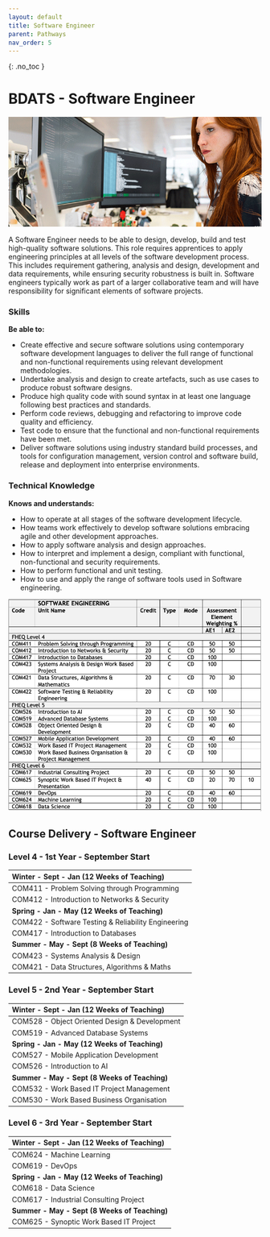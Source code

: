 ```yaml
---
layout: default
title: Software Engineer
parent: Pathways
nav_order: 5
---
```


{: .no_toc }

#  BDATS - Software Engineer

![Software Engineer](../images/trello_course_structure_images_2020_0010_se.png)

A Software Engineer needs to be able to design, develop, build and test high-quality software solutions. This role requires apprentices to apply engineering principles at all levels of the software development process. This includes requirement gathering, analysis and design, development and data requirements, while ensuring security robustness is built in. Software engineers typically work as part of a larger collaborative team and will have responsibility for significant elements of software projects.

### Skills 

**Be able to:**

* Create effective and secure software solutions using contemporary software development languages to deliver the full range of functional and non-functional requirements using relevant development methodologies.
* Undertake analysis and design to create artefacts, such as use cases to produce robust software designs.
* Produce high quality code with sound syntax in at least one language following best practices and standards.
* Perform code reviews, debugging and refactoring to improve code quality and efficiency.
* Test code to ensure that the functional and non-functional requirements have been met.
* Deliver software solutions using industry standard build processes, and tools for configuration management, version control and software build, release and deployment into enterprise environments.

### Technical Knowledge

**Knows and understands:**

* How to operate at all stages of the software development lifecycle.
* How teams work effectively to develop software solutions embracing agile and other development approaches.
* How to apply software analysis and design approaches.
* How to interpret and implement a design, compliant with functional, non-functional and security requirements.
* How to perform functional and unit testing.
* How to use and apply the range of software tools used in Software engineering.

![](../info/DATS_SOFT_ENG.png)

## Course Delivery - Software Engineer

### Level 4 - 1st Year - September Start 

| **Winter - Sept - Jan (12 Weeks of Teaching)** |
|:--------------------------------------------|
| COM411 - Problem Solving through Programming |
| COM412 - Introduction to Networks & Security | 
| **Spring - Jan - May (12 Weeks of Teaching)**|
| COM422 - Software Testing & Reliability Engineering |
| COM417 - Introduction to Databases                  | 
|**Summer - May - Sept (8 Weeks of Teaching)**|
|COM423 - Systems Analysis & Design|
|COM421 - Data Structures, Algorithms & Maths|

### Level 5 - 2nd Year - September Start

|**Winter - Sept - Jan (12 Weeks of Teaching)**|
|:--------------------------------------------|
|COM528 - Object Oriented Design & Development|
|COM519 - Advanced Database Systems
|**Spring - Jan - May (12 Weeks of Teaching)**|
|COM527 - Mobile Application Development| 
|COM526 - Introduction to AI|
|**Summer - May - Sept (8 Weeks of Teaching)**|
|COM532 - Work Based IT Project Management|
|COM530 - Work Based Business Organisation |

### Level 6 - 3rd Year - September Start
|**Winter - Sept - Jan (12 Weeks of Teaching)**|
|:---------|
|COM624 - Machine Learning|
|COM619 - DevOps|
|**Spring - Jan - May (12 Weeks of Teaching)**|
|COM618 - Data Science|
|COM617 - Industrial Consulting Project|
|**Summer - May - Sept (8 Weeks of Teaching)**|
|COM625 - Synoptic Work Based IT Project|